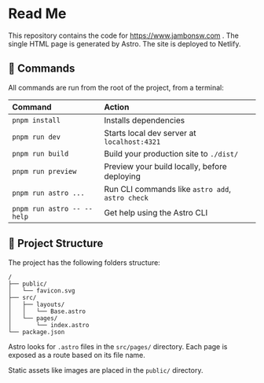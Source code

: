 # Read Me

This repository contains the code for https://www.jambonsw.com .
The single HTML page is generated by Astro.
The site is deployed to Netlify.

## 🧞 Commands

All commands are run from the root of the project, from a terminal:

| Command                    | Action                                           |
| :------------------------- | :----------------------------------------------- |
| `pnpm install`             | Installs dependencies                            |
| `pnpm run dev`             | Starts local dev server at `localhost:4321`      |
| `pnpm run build`           | Build your production site to `./dist/`          |
| `pnpm run preview`         | Preview your build locally, before deploying     |
| `pnpm run astro ...`       | Run CLI commands like `astro add`, `astro check` |
| `pnpm run astro -- --help` | Get help using the Astro CLI                     |

## 🚀 Project Structure

The project has the following folders structure:

```text
/
├── public/
│   └── favicon.svg
├── src/
│   ├── layouts/
│   │   └── Base.astro
│   └── pages/
│       └── index.astro
└── package.json
```

Astro looks for `.astro` files in the `src/pages/` directory.
Each page is exposed as a route based on its file name.

Static assets like images are placed in the `public/` directory.

